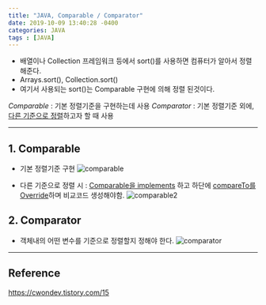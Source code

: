 ```yaml
---
title: "JAVA, Comparable / Comparator"
date: 2019-10-09 13:40:28 -0400
categories: JAVA
tags : [JAVA]
---
```

- 배열이나 Collection 프레임워크 등에서 sort()를 사용하면 컴퓨터가 알아서 정렬 해준다.
 - Arrays.sort(), Collection.sort()
- 여기서 사용되는 sort()는 Comparable 구현에 의해 정렬 된것이다.

*Comparable* : 기본 정렬기준을 구현하는데 사용
*Comparator* : 기본 정렬기준 외에, <u>다른 기준으로 정렬</u>하고자 할 때 사용

----
## 1. Comparable
- 기본 정렬기준 구현
![comparable](https://user-images.githubusercontent.com/55946791/66453747-6dd73c80-eaa0-11e9-8106-d0edf696e32b.png)

- 다른 기준으로 정렬 시
: <u>Comparable을 implements</u> 하고 하단에 <u>compareTo를 Override</u>하며 비교코드 생성해야함.
![comparable2](https://user-images.githubusercontent.com/55946791/66454201-18039400-eaa2-11e9-9531-3a62738b123a.JPG)


## 2. Comparator
- 객체내의 어떤 변수를 기준으로 정렬할지 정해야 한다.
![comparator](https://user-images.githubusercontent.com/55946791/66454677-75e4ab80-eaa3-11e9-86dd-a18abc6eb3f4.JPG)

---
## Reference
<https://cwondev.tistory.com/15>
